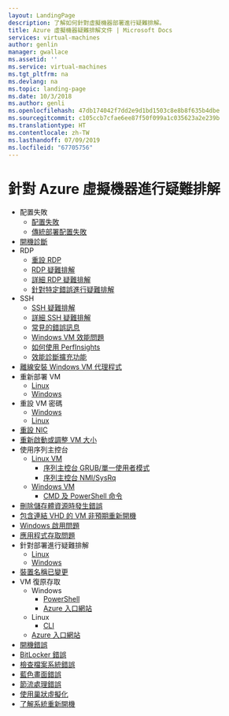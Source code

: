 ```yaml
---
layout: LandingPage
description: 了解如何針對虛擬機器部署進行疑難排解。
title: Azure 虛擬機器疑難排解文件 | Microsoft Docs
services: virtual-machines
author: genlin
manager: gwallace
ms.assetid: ''
ms.service: virtual-machines
ms.tgt_pltfrm: na
ms.devlang: na
ms.topic: landing-page
ms.date: 10/3/2018
ms.author: genli
ms.openlocfilehash: 47db174042f7dd2e9d1bd1503c8e8b8f635b4dbe
ms.sourcegitcommit: c105ccb7cfae6ee87f50f099a1c035623a2e239b
ms.translationtype: HT
ms.contentlocale: zh-TW
ms.lasthandoff: 07/09/2019
ms.locfileid: "67705756"
---
```

# <a name="troubleshooting-azure-virtual-machines"></a>針對 Azure 虛擬機器進行疑難排解

- 配置失敗
    - [配置失敗](allocation-failure.md)
    - [傳統部署配置失敗](allocation-failure-classic.md)
- [開機診斷](boot-diagnostics.md)
- RDP
    - [重設 RDP](reset-rdp.md)
    - [RDP 疑難排解](troubleshoot-rdp-connection.md)
    - [詳細 RDP 疑難排解](detailed-troubleshoot-rdp.md)
    - [針對特定錯誤進行疑難排解](troubleshoot-specific-rdp-errors.md)
- SSH 
    - [SSH 疑難排解](troubleshoot-ssh-connection.md)
    - [詳細 SSH 疑難排解](detailed-troubleshoot-ssh-connection.md)
    - [常見的錯誤訊息](error-messages.md)
    - [Windows VM 效能問題](performance-diagnostics.md  )
    - [如何使用 PerfInsights](how-to-use-perfInsights.md)
    - [效能診斷擴充功能](performance-diagnostics-vm-extension.md)
- [離線安裝 Windows VM 代理程式](install-vm-agent-offline.md)
- 重新部署 VM
    - [Linux](redeploy-to-new-node-linux.md)
    - [Windows](redeploy-to-new-node-windows.md)
- 重設 VM 密碼
    - [Windows](reset-local-password-without-agent.md)
    - [Linux](reset-password.md)
- [重設 NIC](reset-network-interface.md)
- [重新啟動或調整 VM 大小](restart-resize-error-troubleshooting.md)
- 使用序列主控台
    - [Linux VM](serial-console-linux.md)
        - [序列主控台 GRUB/單一使用者模式](serial-console-grub-single-user-mode.md)
        - [序列主控台 NMI/SysRq](serial-console-nmi-sysrq.md)
    - [Windows VM](serial-console-windows.md)
        - [CMD 及 PowerShell 命令](serial-console-cmd-ps-commands.md)
- [刪除儲存體資源時發生錯誤](storage-resource-deletion-errors.md      )
- [包含連結 VHD 的 VM 非預期重新開機](unexpected-reboots-attached-vhds.md)
- [Windows 啟用問題](troubleshoot-activation-problems.md)
- [應用程式存取問題](troubleshoot-app-connection.md)
- 針對部署進行疑難排解
    - [Linux](troubleshoot-deploy-vm-linux.md)
    - [Windows](troubleshoot-deploy-vm-windows.md)
- [裝置名稱已變更](troubleshoot-device-names-problems.md)
- VM 復原存取
    - Windows
        - [PowerShell](troubleshoot-recovery-disks-windows.md)
        - [Azure 入口網站](troubleshoot-recovery-disks-portal-windows.md)
    - Linux
        - [CLI](troubleshoot-recovery-disks-linux.md)
    - [Azure 入口網站](troubleshoot-recovery-disks-portal-linux.md)
- [開機錯誤](boot-error-troubleshoot.md)
- [BitLocker 錯誤](troubleshoot-bitlocker-boot-error.md)
- [檢查檔案系統錯誤](troubleshoot-check-disk-boot-error.md)
- [藍色畫面錯誤](troubleshoot-common-blue-screen-error.md)
- [節流處理錯誤](troubleshooting-throttling-errors.md)
- [使用巢狀虛擬化](troubleshoot-vm-by-use-nested-virtualization.md)
- [了解系統重新開機](understand-vm-reboot.md)

